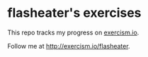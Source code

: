 # flasheater's exercises

This repo tracks my progress on [exercism.io](http://exercism.io/).

Follow me at http://exercism.io/flasheater.
